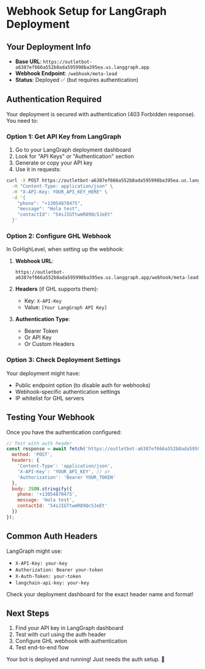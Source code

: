 # Webhook Setup for LangGraph Deployment

## Your Deployment Info
- **Base URL**: `https://outletbot-a6387ef666a552b8ada595998ba395ea.us.langgraph.app`
- **Webhook Endpoint**: `/webhook/meta-lead`
- **Status**: Deployed ✅ (but requires authentication)

## Authentication Required

Your deployment is secured with authentication (403 Forbidden response). You need to:

### Option 1: Get API Key from LangGraph
1. Go to your LangGraph deployment dashboard
2. Look for "API Keys" or "Authentication" section
3. Generate or copy your API key
4. Use it in requests:

```bash
curl -X POST https://outletbot-a6387ef666a552b8ada595998ba395ea.us.langgraph.app/webhook/meta-lead \
  -H "Content-Type: application/json" \
  -H "X-API-Key: YOUR_API_KEY_HERE" \
  -d '{
    "phone": "+13054870475",
    "message": "Hola test",
    "contactId": "54sJIGTtwmR89Qc5JeEt"
  }'
```

### Option 2: Configure GHL Webhook
In GoHighLevel, when setting up the webhook:

1. **Webhook URL**: 
   ```
   https://outletbot-a6387ef666a552b8ada595998ba395ea.us.langgraph.app/webhook/meta-lead
   ```

2. **Headers** (if GHL supports them):
   - Key: `X-API-Key`
   - Value: `[Your LangGraph API Key]`

3. **Authentication Type**: 
   - Bearer Token
   - Or API Key
   - Or Custom Headers

### Option 3: Check Deployment Settings
Your deployment might have:
- Public endpoint option (to disable auth for webhooks)
- Webhook-specific authentication settings
- IP whitelist for GHL servers

## Testing Your Webhook

Once you have the authentication configured:

```javascript
// Test with auth header
const response = await fetch('https://outletbot-a6387ef666a552b8ada595998ba395ea.us.langgraph.app/webhook/meta-lead', {
  method: 'POST',
  headers: {
    'Content-Type': 'application/json',
    'X-API-Key': 'YOUR_API_KEY', // or
    'Authorization': 'Bearer YOUR_TOKEN'
  },
  body: JSON.stringify({
    phone: '+13054870475',
    message: 'Hola test',
    contactId: '54sJIGTtwmR89Qc5JeEt'
  })
});
```

## Common Auth Headers
LangGraph might use:
- `X-API-Key: your-key`
- `Authorization: Bearer your-token`
- `X-Auth-Token: your-token`
- `langchain-api-key: your-key`

Check your deployment dashboard for the exact header name and format!

## Next Steps
1. Find your API key in LangGraph dashboard
2. Test with curl using the auth header
3. Configure GHL webhook with authentication
4. Test end-to-end flow

Your bot is deployed and running! Just needs the auth setup. 🔐